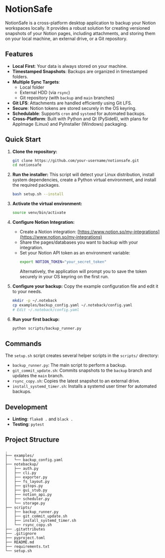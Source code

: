 # NotionSafe

NotionSafe is a cross-platform desktop application to backup your Notion workspaces locally. It provides a robust solution for creating versioned snapshots of your Notion pages, including attachments, and storing them on your local machine, an external drive, or a Git repository.

## Features

- **Local First**: Your data is always stored on your machine.
- **Timestamped Snapshots**: Backups are organized in timestamped folders.
- **Multiple Sync Targets**:
  - Local folder
  - External HDD (via `rsync`)
  - Git repository (with `backup` and `main` branches)
- **Git LFS**: Attachments are handled efficiently using Git LFS.
- **Secure**: Notion tokens are stored securely in the OS keyring.
- **Schedulable**: Supports `cron` and `systemd` for automated backups.
- **Cross-Platform**: Built with Python and Qt (PySide6), with plans for AppImage (Linux) and PyInstaller (Windows) packaging.

## Quick Start

1.  **Clone the repository:**
    ```bash
    git clone https://github.com/your-username/notionsafe.git
    cd notionsafe
    ```

2.  **Run the installer:**
    This script will detect your Linux distribution, install system dependencies, create a Python virtual environment, and install the required packages.
    ```bash
    bash setup.sh --install
    ```

3.  **Activate the virtual environment:**
    ```bash
    source venv/bin/activate
    ```

4.  **Configure Notion Integration:**
    - Create a Notion integration: [https://www.notion.so/my-integrations](https://www.notion.so/my-integrations)
    - Share the pages/databases you want to backup with your integration.
    - Set your Notion API token as an environment variable:
      ```bash
      export NOTION_TOKEN="your_secret_token"
      ```
      Alternatively, the application will prompt you to save the token securely in your OS keyring on the first run.

5.  **Configure your backup:**
    Copy the example configuration file and edit it to your needs.
    ```bash
    mkdir -p ~/.noteback
    cp examples/backup_config.yaml ~/.noteback/config.yaml
    # Edit ~/.noteback/config.yaml
    ```

6.  **Run your first backup:**
    ```bash
    python scripts/backup_runner.py
    ```

## Commands

The `setup.sh` script creates several helper scripts in the `scripts/` directory:

-   `backup_runner.py`: The main script to perform a backup.
-   `git_commit_update.sh`: Commits snapshots to the `backup` branch and updates the `main` branch.
-   `rsync_copy.sh`: Copies the latest snapshot to an external drive.
-   `install_systemd_timer.sh`: Installs a systemd user timer for automated backups.

## Development

-   **Linting**: `flake8 .` and `black .`
-   **Testing**: `pytest`

## Project Structure

```
.
├── examples/
│   └── backup_config.yaml
├── notebackup/
│   ├── auth.py
│   ├── cli.py
│   ├── exporter.py
│   ├── fs_layout.py
│   ├── gitops.py
│   ├── gui_stub.py
│   ├── notion_api.py
│   ├── scheduler.py
│   └── storage.py
├── scripts/
│   ├── backup_runner.py
│   ├── git_commit_update.sh
│   ├── install_systemd_timer.sh
│   └── rsync_copy.sh
├── .gitattributes
├── .gitignore
├── pyproject.toml
├── README.md
├── requirements.txt
└── setup.sh
```
